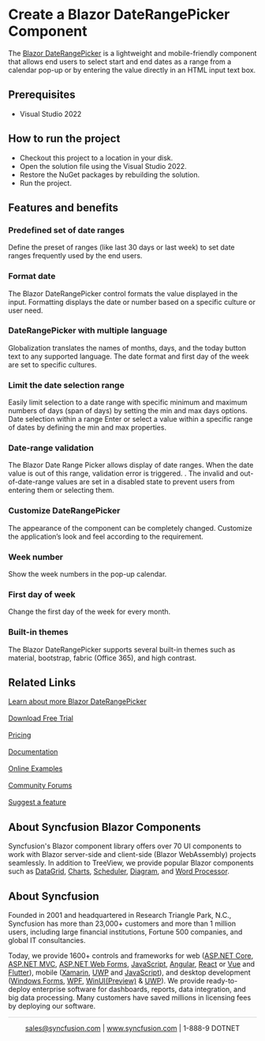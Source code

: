 # Create a Blazor DateRangePicker Component

The [Blazor DateRangePicker](https://www.syncfusion.com/blazor-components/blazor-daterangepicker?utm_source=github&utm_medium=listing&utm_campaign=blazor-date-range-picker-github-samples) is a lightweight and mobile-friendly component that allows end users to select start and end dates as a range from a calendar pop-up or by entering the value directly in an HTML input text box.

## Prerequisites

* Visual Studio 2022

## How to run the project

* Checkout this project to a location in your disk.
* Open the solution file using the Visual Studio 2022.
* Restore the NuGet packages by rebuilding the solution.
* Run the project.

## Features and benefits

### Predefined set of date ranges

Define the preset of ranges (like last 30 days or last week) to set date ranges frequently used by the end users.

### Format date

The Blazor DateRangePicker control  formats the value displayed in the input. Formatting displays the date or number based on a specific culture or user need.

### DateRangePicker with multiple language

Globalization translates the names of months, days, and the today button text to any supported language. The date format and first day of the week are set to  specific cultures.

### Limit the date selection range

Easily limit selection to a date range with specific minimum and maximum numbers of days (span of days) by setting the min and max days options.
Date selection within a range
Enter or select a value within a specific range of dates by defining the min and max properties.

### Date-range validation

The Blazor Date Range Picker allows display of date ranges. When the date value is out of this range, validation error is triggered. . The invalid and out-of-date-range values are set in a disabled state to prevent users from entering them or selecting them.

### Customize DateRangePicker	

The appearance of the component can be completely changed. Customize the application’s look and feel according to the requirement.

### Week number

Show the week numbers in the pop-up calendar.

### First day of week

Change the first day of the week for every month.

### Built-in themes

The Blazor DateRangePicker supports several built-in themes such as material, bootstrap, fabric (Office 365), and high contrast.

## Related Links

[Learn about more Blazor DateRangePicker](https://www.syncfusion.com/blazor-components/blazor-daterangepicker?utm_source=github&utm_medium=listing&utm_campaign=blazor-date-range-picker-github-samples) <br/><br/>
[Download Free Trial](https://www.syncfusion.com/downloads/blazor-components?utm_source=github&utm_medium=listing&utm_campaign=blazor-date-range-picker-github-samples) <br/><br/>
[Pricing](https://www.syncfusion.com/sales/products?utm_source=github&utm_medium=listing&utm_campaign=blazor-date-range-picker-github-samples) <br/><br/>
[Documentation](https://blazor.syncfusion.com/documentation/daterangepicker/getting-started/?utm_source=github&utm_medium=listing&utm_campaign=blazor-date-range-picker-github-samples) <br/><br/>
[Online Examples](https://blazor.syncfusion.com/demos/daterangepicker/default-functionalities?theme=bootstrap4?theme=bootstrap4?theme=bootstrap4?utm_source=github&utm_medium=listing&utm_campaign=blazor-date-range-picker-github-samples) <br/><br/>
[Community Forums](https://www.syncfusion.com/forums/blazor-components/daterangepicker?utm_source=github&utm_medium=listing&utm_campaign=blazor-date-range-picker-github-samples) <br/><br/>
[Suggest a feature](https://www.syncfusion.com/feedback/blazor-components?utm_source=github&utm_medium=listing&utm_campaign=blazor-date-range-picker-github-samples)

## About Syncfusion Blazor Components

Syncfusion's Blazor component library offers over 70 UI components to work with Blazor server-side and client-side (Blazor WebAssembly) projects seamlessly. In addition to TreeView, we provide popular Blazor components such as [DataGrid](https://www.syncfusion.com/blazor-components/blazor-datagrid?utm_source=github&utm_medium=listing&utm_campaign=blazor-date-range-picker-github-samples), [Charts](https://www.syncfusion.com/blazor-components/blazor-charts?utm_source=github&utm_medium=listing&utm_campaign=blazor-date-range-picker-github-samples), [Scheduler](https://www.syncfusion.com/blazor-components/blazor-scheduler?utm_source=github&utm_medium=listing&utm_campaign=blazor-date-range-picker-github-samples), [Diagram](https://www.syncfusion.com/blazor-components/blazor-diagram?utm_source=github&utm_medium=listing&utm_campaign=blazor-date-range-picker-github-samples), and [Word Processor](https://www.syncfusion.com/blazor-components/blazor-word-processor?utm_source=github&utm_medium=listing&utm_campaign=blazor-date-range-picker-github-samples).

## About Syncfusion

Founded in 2001 and headquartered in Research Triangle Park, N.C., Syncfusion has more than 23,000+ customers and more than 1 million users, including large financial institutions, Fortune 500 companies, and global IT consultancies.
 
Today, we provide 1600+ controls and frameworks for web ([ASP.NET Core](https://www.syncfusion.com/aspnet-core-ui-controls?utm_source=github&utm_medium=listing&utm_campaign=blazor-date-range-picker-github-samples), [ASP.NET MVC](https://www.syncfusion.com/aspnet-mvc-ui-controls?utm_source=github&utm_medium=listing&utm_campaign=blazor-date-range-picker-github-samples), [ASP.NET Web Forms](https://www.syncfusion.com/jquery/aspnet-webforms-ui-controls?utm_source=github&utm_medium=listing&utm_campaign=blazor-date-range-picker-github-samples), [JavaScript](https://www.syncfusion.com/javascript-ui-controls?utm_source=github&utm_medium=listing&utm_campaign=blazor-date-range-picker-github-samples), [Angular](https://www.syncfusion.com/angular-ui-components?utm_source=github&utm_medium=listing&utm_campaign=blazor-date-range-picker-github-samples), [React](https://www.syncfusion.com/react-ui-components?utm_source=github&utm_medium=listing&utm_campaign=blazor-date-range-picker-github-samples) or [Vue](https://www.syncfusion.com/vue-ui-components?utm_source=github&utm_medium=listing&utm_campaign=blazor-date-range-picker-github-samples) and [Flutter](https://www.syncfusion.com/flutter-widgets?utm_source=github&utm_medium=listing&utm_campaign=blazor-date-range-picker-github-samples)), mobile ([Xamarin](https://www.syncfusion.com/xamarin-ui-controls?utm_source=github&utm_medium=listing&utm_campaign=blazor-date-range-picker-github-samples), [UWP](https://www.syncfusion.com/uwp-ui-controls?utm_source=github&utm_medium=listing&utm_campaign=blazor-date-range-picker-github-samples) and [JavaScript](https://www.syncfusion.com/javascript-ui-controls?utm_source=github&utm_medium=listing&utm_campaign=blazor-date-range-picker-github-samples)), and desktop development ([Windows Forms](https://www.syncfusion.com/winforms-ui-controls?utm_source=github&utm_medium=listing&utm_campaign=blazor-date-range-picker-github-samples), [WPF](https://www.syncfusion.com/wpf-ui-controls?utm_source=github&utm_medium=listing&utm_campaign=blazor-date-range-picker-github-samples), [WinUI(Preview)](https://www.syncfusion.com/winui-controls?utm_source=github&utm_medium=listing&utm_campaign=blazor-date-range-picker-github-samples) & [UWP](https://www.syncfusion.com/uwp-ui-controls?utm_source=github&utm_medium=listing&utm_campaign=blazor-date-range-picker-github-samples)). We provide ready-to-deploy enterprise software for dashboards, reports, data integration, and big data processing. Many customers have saved millions in licensing fees by deploying our software.

<hr style="height:0.3px;border:none;color:lightgrey;background-color:lightgrey;" />

<p align="center">
  <a href="mailto:sales@syncfusion.com?Subject=Syncfusion Blazor Date Range Picker - Github" target="_top">sales@syncfusion.com</a> | <a href="https://www.syncfusion.com?utm_source=github&utm_medium=listing&utm_campaign=blazor-date-range-picker-github-samples">www.syncfusion.com</a> | 1-888-9 DOTNET <br>
</p>